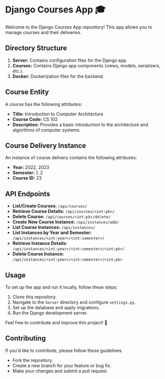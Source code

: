 # Django Courses App 🎓

Welcome to the Django Courses App repository! This app allows you to manage courses and their deliveries.

## Directory Structure

1. **Server:** Contains configuration files for the Django app.
2. **Courses:** Contains Django app components (views, models, serializers, etc.).
3. **Docker:** Dockerization files for the backend.

## Course Entity

A course has the following attributes:
- **Title:** Introduction to Computer Architecture
- **Course Code:** CS 102
- **Description:** Provides a basic introduction to the architecture and algorithms of computer systems.

## Course Delivery Instance

An instance of course delivery contains the following attributes:
- **Year:** 2022, 2023
- **Semester:** 1, 2
- **Course ID:** 23

## API Endpoints

- **List/Create Courses:** `/api/courses/`
- **Retrieve Course Details:** `/api/courses/<int:pk>/`
- **Delete Course:** `/api/courses/<int:pk>/delete/`
- **Create New Course Instance:** `/api/instances/add/`
- **List Course Instances:** `/api/instances/`
- **List Instances by Year and Semester:** `/api/instances/<int:year>/<int:semester>/`
- **Retrieve Instance Details:** `/api/instances/<int:year>/<int:semester>/<int:pk>/`
- **Delete Course Instance:** `/api/instances/<int:year>/<int:semester>/<int:pk>`

## Usage

To set up the app and run it locally, follow these steps:
1. Clone this repository.
2. Navigate to the `Server` directory and configure `settings.py`.
3. Set up the database and apply migrations.
4. Run the Django development server.

Feel free to contribute and improve this project! 🚀

## Contributing

If you'd like to contribute, please follow these guidelines:
- Fork the repository.
- Create a new branch for your feature or bug fix.
- Make your changes and submit a pull request.

